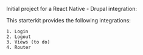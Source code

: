 Initial project for a React Native - Drupal integration:

  This starterkit provides the following integrations:
  
    1. Login
    2. Logout
    3. Views (to do)
    4. Router
